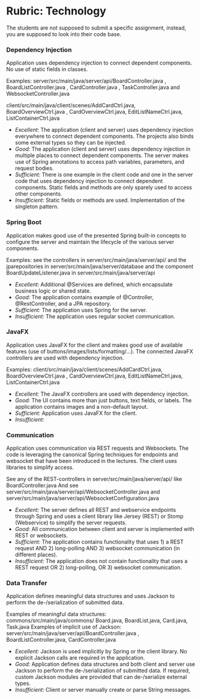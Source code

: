 # Rubric: Technology

The students are not supposed to submit a specific assignment, instead, you are supposed to look into their code base.

### Dependency Injection

Application uses dependency injection to connect dependent components. No use of static fields in classes.

Examples: 
server/src/main/java/server/api/BoardController.java , BoardListController.java , CardController.java , TaskController.java and WebsocketController.java

client/src/main/java/client/scenes/AddCardCtrl.java, BoardOverviewCtrl.java , CardOverviewCtrl.java, EditListNameCtrl.java, ListContainerCtrl.java


- *Excellent:* The application (client and server) uses dependency injection everywhere to connect dependent components. The projects also binds some external types so they can be injected.
- *Good:* The application (client and server) uses dependency injection in multiple places to connect dependent components. The server makes use of Spring annotations to access path variables, parameters, and request bodies.
- *Sufficient:* There is one example in the client code and one in the server code that uses dependency injection to connect dependent components. Static fields and methods are only sparely used to access other components.
- *Insufficient:* Static fields or methods are used. Implementation of the singleton pattern.


### Spring Boot

Application makes good use of the presented Spring built-in concepts to configure the server and maintain the lifecycle of the various server components.

Examples:
see the controllers in server/src/main/java/server/api/
and the jparepositories in server/src/main/java/server/database
and the component BoardUpdateListener.java in server/src/main/java/server/api

- *Excellent:* Additional @Services are defined, which encapsulate business logic or shared state.
- *Good:* The application contains example of @Controller, @RestController, and a JPA repository.
- *Sufficient:* The application uses Spring for the server.
- *Insufficient:* The application uses regular socket communication.


### JavaFX

Application uses JavaFX for the client and makes good use of available features (use of buttons/images/lists/formatting/…). The connected JavaFX controllers are used with dependency injection.

Examples: client/src/main/java/client/scenes/AddCardCtrl.java, BoardOverviewCtrl.java , CardOverviewCtrl.java, EditListNameCtrl.java, ListContainerCtrl.java

- *Excellent:* The JavaFX controllers are used with dependency injection.
- *Good:* The UI contains more than just buttons, text fields, or labels. The application contains images and a non-default layout.
- *Sufficient:* Application uses JavaFX for the client.
- *Insufficient:* 


### Communication

Application uses communication via REST requests and Websockets. The code is leveraging the canonical Spring techniques for endpoints and websocket that have been introduced in the lectures. The client uses libraries to simplify access.

See any of the REST-controllers in server/src/main/java/server/api/ like BoardController.java
And see server/src/main/java/server/api/WebsocketController.java and server/src/main/java/server/api/WebsocketConfiguration.java

- *Excellent:* The server defines all REST and webservice endpoints through Spring and uses a client library like Jersey (REST) or Stomp (Webservice) to simplify the server requests.
- *Good:* All communication between client and server is implemented with REST or websockets.
- *Sufficient:* The application contains functionality that uses 1) a REST request AND 2) long-polling AND 3) websocket communication (in different places).
- *Insufficient:* The application does not contain functionality that uses a REST request OR 2) long-polling, OR 3) websocket communication.


### Data Transfer

Application defines meaningful data structures and uses Jackson to perform the de-/serialization of submitted data.

Examples of meaningful data structures: commons/src/main/java/commons/ Board.java, BoardList.java, Card.java, Task.java
Examples of implicit use of Jackson: server/src/main/java/server/api/BoardController.java , BoardListController.java, CardController.java

- *Excellent:* Jackson is used implicitly by Spring or the client library. No explicit Jackson calls are required in the application.
- *Good:* Application defines data structures and both client and server use Jackson to perform the de-/serialization of submitted data. If required, custom Jackson modules are provided that can de-/serialize external types.
- *Insufficient:* Client or server manually create or parse String messages.


